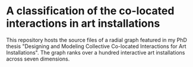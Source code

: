 # A classification of the co-located interactions in art installations

This repository hosts the source files of a radial graph featured in my PhD thesis "Designing and Modeling Collective Co-located Interactions for Art Installations".
The graph ranks over a hundred interactive art installations across seven dimensions.
